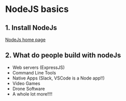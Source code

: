 # NodeJS basics

## 1. Install NodeJs

[NodeJs home page](https://nodejs.org/ja/)

## 2. What do people build with nodeJs

- Web servers (ExpressJS)
- Command Line Tools
- Native Apps (Slack, VSCode is a Node app!!)
- Video Games
- Drone Software
- A whole lot more!!!!
